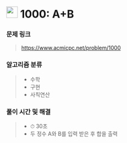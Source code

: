 # <img src="https://static.solved.ac/tier_small/1.svg" width=30> 1000: A+B

### 문제 링크
> https://www.acmicpc.net/problem/1000

### 알고리즘 분류
>- 수학
>- 구현
>- 사칙연산

### 풀이 시간 및 해결
> - ⏱ 30초
> - 두 정수 A와 B를 입력 받은 후 합을 출력